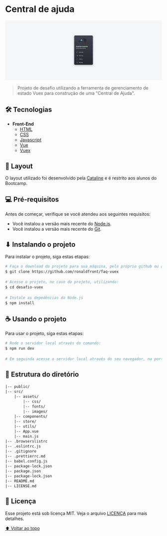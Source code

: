 # Central de ajuda

<img src="./public/img-projeto.png" alt="Imagem do projeto">

> Projeto de desafio utilizando a ferramenta de gerenciamento de estado Vuex para construção de uma "Central de Ajuda".

## 🛠 Tecnologias

- **Front-End**
  - [HTML](https://developer.mozilla.org/pt-BR/docs/Web/HTML)
  - [CSS](https://developer.mozilla.org/pt-BR/docs/Web/CSS)
  - [Javascript](https://developer.mozilla.org/pt-BR/docs/Web/Javascript)
  - [Vue](https://vuejs.org/)
  - [Vuex](https://vuex.vuejs.org/)


## 📐 Layout
O layout utilizado foi desenvolvido pela [Cataline](https://www.cataline.io/) e é restrito aos alunos do Bootcamp.

## 💻 Pré-requisitos

Antes de começar, verifique se você atendeu aos seguintes requisitos:
<!---Estes são apenas requisitos de exemplo. Adicionar, duplicar ou remover conforme necessário--->
* Você instalou a versão mais recente do [Node.js](https://nodejs.org/en/).
* Você instalou a versão mais recente do [Git](https://git-scm.com/).

## ⬇ Instalando o projeto

Para instalar o projeto, siga estas etapas:

```bash
# Faça o download do projeto para sua máquina, pelo próprio github ou através do terminal utilizando:
$ git clone https://github.com/ronaldfront/faq-vuex

# Acesse o projeto, no caso do projeto, utilizando:
$ cd desafio-vuex

# Instale as depedências do Node.js
$ npm install
```

## ☕ Usando o projeto

Para usar o projeto, siga estas etapas:

```bash
# Rode o servidor local através do comando:
$ npm run dev

# Em seguinda acesse o servidor local através do seu navegador, na porta "especificada" pelo output do terminal.
```

## 📂 Estrutura do diretório

```
|-- public/
|-- src/
    |-- assets/
        |-- css/
        |-- fonts/
        |-- images/
    |-- components/
    |-- store/
    |-- utils/
    |-- App.vue
    |-- main.js
|-- .browserslistrc
|-- .eslintrc.js
|-- .gitignore
|-- .prettierrc.md
|-- babel.config.js
|-- package-lock.json
|-- package.json
|-- package-lock.json
|-- README.md
|-- LICENSE.md
```

## 📝 Licença

Esse projeto está sob licença MIT. Veja o arquivo [LICENÇA](LICENSE.md) para mais detalhes.

[⬆ Voltar ao topo](#)<br>


